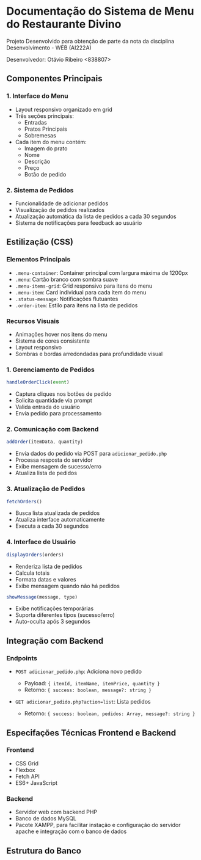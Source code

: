 # Documentação do Sistema de Menu do Restaurante Divino

Projeto Desenvolvido para obtenção de parte da nota da disciplina
Desenvolvimento - WEB (AI222A)

Desenvolvedor: Otávio Ribeiro <838807>

## Componentes Principais

### 1. Interface do Menu
- Layout responsivo organizado em grid
- Três seções principais:
  - Entradas
  - Pratos Principais
  - Sobremesas
- Cada item do menu contém:
  - Imagem do prato
  - Nome
  - Descrição
  - Preço
  - Botão de pedido

### 2. Sistema de Pedidos
- Funcionalidade de adicionar pedidos
- Visualização de pedidos realizados
- Atualização automática da lista de pedidos a cada 30 segundos
- Sistema de notificações para feedback ao usuário

## Estilização (CSS)

### Elementos Principais
- `.menu-container`: Container principal com largura máxima de 1200px
- `.menu`: Cartão branco com sombra suave
- `.menu-items-grid`: Grid responsivo para itens do menu
- `.menu-item`: Card individual para cada item do menu
- `.status-message`: Notificações flutuantes
- `.order-item`: Estilo para itens na lista de pedidos

### Recursos Visuais
- Animações hover nos itens do menu
- Sistema de cores consistente
- Layout responsivo
- Sombras e bordas arredondadas para profundidade visual

### 1. Gerenciamento de Pedidos
```javascript
handleOrderClick(event)
```
- Captura cliques nos botões de pedido
- Solicita quantidade via prompt
- Valida entrada do usuário
- Envia pedido para processamento

### 2. Comunicação com Backend
```javascript
addOrder(itemData, quantity)
```
- Envia dados do pedido via POST para `adicionar_pedido.php`
- Processa resposta do servidor
- Exibe mensagem de sucesso/erro
- Atualiza lista de pedidos

### 3. Atualização de Pedidos
```javascript
fetchOrders()
```
- Busca lista atualizada de pedidos
- Atualiza interface automaticamente
- Executa a cada 30 segundos

### 4. Interface de Usuário
```javascript
displayOrders(orders)
```
- Renderiza lista de pedidos
- Calcula totais
- Formata datas e valores
- Exibe mensagem quando não há pedidos

```javascript
showMessage(message, type)
```
- Exibe notificações temporárias
- Suporta diferentes tipos (sucesso/erro)
- Auto-oculta após 3 segundos

## Integração com Backend

### Endpoints
- `POST adicionar_pedido.php`: Adiciona novo pedido
  - Payload: `{ itemId, itemName, itemPrice, quantity }`
  - Retorno: `{ success: boolean, message?: string }`

- `GET adicionar_pedido.php?action=list`: Lista pedidos
  - Retorno: `{ success: boolean, pedidos: Array, message?: string }`

## Especifações Técnicas Frontend e Backend

### Frontend
  - CSS Grid
  - Flexbox
  - Fetch API
  - ES6+ JavaScript

### Backend
- Servidor web com backend PHP
- Banco de dados MySQL
- Pacote XAMPP,
para facilitar instação e configuração do servidor apache e integração com o banco de dados


## Estrutura do Banco
